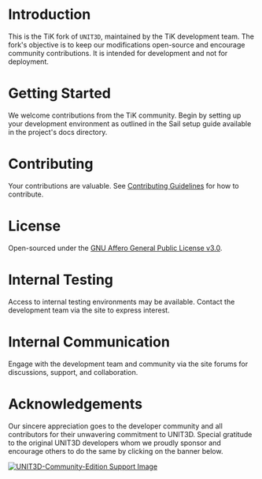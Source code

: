 Introduction
============

This is the TiK fork of `UNIT3D`, maintained by the TiK development team. The fork's objective is to keep our modifications open-source and encourage community contributions. It is intended for development and not for deployment.

Getting Started
===============

We welcome contributions from the TiK community. Begin by setting up your development environment as outlined in the Sail setup guide available in the project's docs directory.

Contributing
============

Your contributions are valuable. See [Contributing Guidelines](CONTRIBUTING.md) for how to contribute.

License
=======

Open-sourced under the [GNU Affero General Public License v3.0](LICENSE).

Internal Testing
================

Access to internal testing environments may be available. Contact the development team via the site to express interest.

Internal Communication
======================

Engage with the development team and community via the site forums for discussions, support, and collaboration.

Acknowledgements
================

Our sincere appreciation goes to the developer community and all contributors for their unwavering commitment to UNIT3D. Special gratitude to the original UNIT3D developers whom we proudly sponsor and encourage others to do the same by clicking on the banner below.

<a href=https://github.com/sponsors/HDVinnie>
<p>
    <img src="https://i.postimg.cc/QMRRNgmV/support.png" alt="UNIT3D-Community-Edition Support Image">
</p>
</a>
